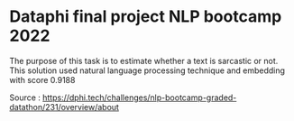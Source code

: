 # Dataphi final project NLP bootcamp 2022
 The purpose of this task is to estimate whether a text is sarcastic or not. This solution used natural language processing technique and embedding with score 0.9188

Source : https://dphi.tech/challenges/nlp-bootcamp-graded-datathon/231/overview/about